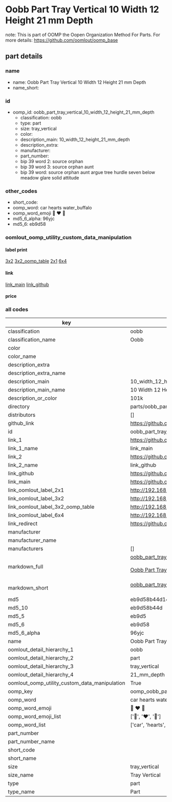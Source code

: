 # Oobb Part Tray Vertical 10 Width 12 Height 21 mm Depth  

note: This is part of OOMP the Oopen Organization Method For Parts. For more details: https://github.com/oomlout/oomp_base

##  part details
  







### name
* name: Oobb Part Tray Vertical 10 Width 12 Height 21 mm Depth
* name_short: 
### id
* oomp_id: oobb_part_tray_vertical_10_width_12_height_21_mm_depth
  * classification: oobb
  * type: part
  * size: tray_vertical
  * color: 
  * description_main: 10_width_12_height_21_mm_depth
  * description_extra: 
  * manufacturer: 
  * part_number: 
  * bip 39 word 2: source orphan
  * bip 39 word 3: source orphan aunt
  * bip 39 word: source orphan aunt argue tree hurdle seven below meadow glare solid attitude

### other_codes
* short_code: 
* oomp_word: car hearts water_buffalo
* oomp_word_emoji :car: :hearts: :water_buffalo:
* md5_6_alpha: 96yjc
* md5_6: eb9d58






### oomlout_oomp_utility_custom_data_manipulation
#### label print
[3x2](http://192.168.1.245:1112/?label=oomp%2096yjc)
[3x2_oomp_table](http://192.168.1.108:1112/?label=oomp%2096yjc)
[2x1](http://192.168.1.242:1112/?label=oomp%2096yjc)
[6x4](http://192.168.1.55:1112/?label=oomp%2096yjc)    

#### link

[link_main](https://github.com/oomlout/oomlout_oomp_version_1_messy/tree/main/parts/oobb_part_tray_vertical_10_width_12_height_21_mm_depth) [link_github](https://github.com/oomlout/oomlout_oomp_version_1_messy/tree/main/parts/oobb_part_tray_vertical_10_width_12_height_21_mm_depth)                             

#### price







### all codes 
| key | value |  
| --- | --- |  
| classification | oobb |  
| classification_name | Oobb |  
| color |  |  
| color_name |  |  
| description_extra |  |  
| description_extra_name |  |  
| description_main | 10_width_12_height_21_mm_depth |  
| description_main_name | 10 Width 12 Height 21 mm Depth |  
| description_or_color | 101k |  
| directory | parts/oobb_part_tray_vertical_10_width_12_height_21_mm_depth |  
| distributors | [] |  
| github_link | https://github.com/oomlout/oomlout_oomp_part_src/tree/main/parts/oobb_part_tray_vertical_10_width_12_height_21_mm_depth |  
| id | oobb_part_tray_vertical_10_width_12_height_21_mm_depth |  
| link_1 | https://github.com/oomlout/oomlout_oomp_version_1_messy/tree/main/parts/oobb_part_tray_vertical_10_width_12_height_21_mm_depth |  
| link_1_name | link_main |  
| link_2 | https://github.com/oomlout/oomlout_oomp_version_1_messy/tree/main/parts/oobb_part_tray_vertical_10_width_12_height_21_mm_depth |  
| link_2_name | link_github |  
| link_github | https://github.com/oomlout/oomlout_oomp_version_1_messy/tree/main/parts/oobb_part_tray_vertical_10_width_12_height_21_mm_depth |  
| link_main | https://github.com/oomlout/oomlout_oomp_version_1_messy/tree/main/parts/oobb_part_tray_vertical_10_width_12_height_21_mm_depth |  
| link_oomlout_label_2x1 | http://192.168.1.242:1112/?label=oomp%2096yjc |  
| link_oomlout_label_3x2 | http://192.168.1.245:1112/?label=oomp%2096yjc |  
| link_oomlout_label_3x2_oomp_table | http://192.168.1.108:1112/?label=oomp%2096yjc |  
| link_oomlout_label_6x4 | http://192.168.1.55:1112/?label=oomp%2096yjc |  
| link_redirect | https://github.com/oomlout/oomlout_oomp_version_1_messy/tree/main/parts/oobb_part_tray_vertical_10_width_12_height_21_mm_depth |  
| manufacturer |  |  
| manufacturer_name |  |  
| manufacturers | [] |  
| markdown_full | [oobb_part_tray_vertical_10_width_12_height_21_mm_depth](none)<br>[](none)<br>[Oobb Part Tray Vertical 10 Width 12 Height 21 Mm Depth](none)<br><br> |  
| markdown_short | [oobb_part_tray_vertical_10_width_12_height_21_mm_depth](none)<br><br> |  
| md5 | eb9d58b44d14d895be73f0b81ea73680 |  
| md5_10 | eb9d58b44d |  
| md5_5 | eb9d5 |  
| md5_6 | eb9d58 |  
| md5_6_alpha | 96yjc |  
| name | Oobb Part Tray Vertical 10 Width 12 Height 21 mm Depth |  
| oomlout_detail_hierarchy_1 | oobb |  
| oomlout_detail_hierarchy_2 | part |  
| oomlout_detail_hierarchy_3 | tray_vertical |  
| oomlout_detail_hierarchy_4 | 21_mm_depth |  
| oomlout_oomp_utility_custom_data_manipulation | True |  
| oomp_key | oomp_oobb_part_tray_vertical_10_width_12_height_21_mm_depth |  
| oomp_word | car hearts water_buffalo |  
| oomp_word_emoji | :car: :hearts: :water_buffalo: |  
| oomp_word_emoji_list | [':car:', ':hearts:', ':water_buffalo:'] |  
| oomp_word_list | ['car', 'hearts', 'water_buffalo'] |  
| part_number |  |  
| part_number_name |  |  
| short_code |  |  
| short_name |  |  
| size | tray_vertical |  
| size_name | Tray Vertical |  
| type | part |  
| type_name | Part |  
